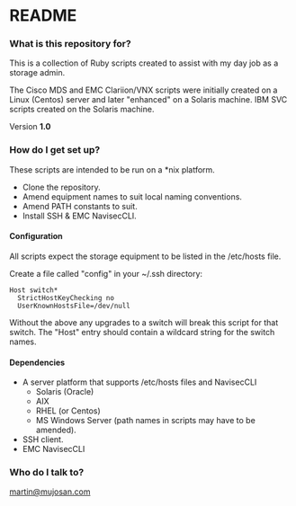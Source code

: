 # README #

### What is this repository for? ###

This is a collection of Ruby scripts created to assist with my day job as a storage admin.

The Cisco MDS and EMC Clariion/VNX scripts were initially created on a Linux (Centos) server and later "enhanced" on a Solaris machine. IBM SVC scripts created on the Solaris machine.

Version **1.0**

### How do I get set up? ###

These scripts are intended to be run on a *nix platform. 

* Clone the repository.
* Amend equipment names to suit local naming conventions.
* Amend PATH constants to suit.
* Install SSH & EMC NavisecCLI.

#### Configuration ####

All scripts expect the storage equipment to be listed in the /etc/hosts file.

Create a file called "config" in your ~/.ssh directory:

    Host switch*
      StrictHostKeyChecking no
      UserKnownHostsFile=/dev/null


Without the above any upgrades to a switch will break this script for that switch. The "Host" entry should contain a wildcard string for the switch names.

#### Dependencies ####

* A server platform that supports /etc/hosts files and NavisecCLI
    * Solaris (Oracle)
    * AIX
    * RHEL (or Centos)
    * MS Windows Server (path names in scripts may have to be amended).
* SSH client.
* EMC NavisecCLI

### Who do I talk to? ###

martin@mujosan.com